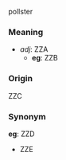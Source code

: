 pollster
### Meaning
+ _adj_: ZZA
    + __eg__: ZZB

### Origin

ZZC

### Synonym

__eg__: ZZD

+ ZZE


